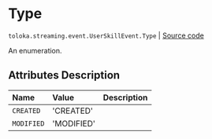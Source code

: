 # Type
`toloka.streaming.event.UserSkillEvent.Type` | [Source code](https://github.com/Toloka/toloka-kit/blob/v1.0.1/src/streaming/event.py#L86)

An enumeration.

## Attributes Description

| Name | Value | Description |
| :------| :-----------| :----------| 
`CREATED`|'CREATED'|<p></p>
`MODIFIED`|'MODIFIED'|<p></p>
